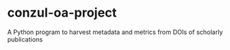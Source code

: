 # conzul-oa-project
A Python program to harvest metadata and metrics from DOIs of scholarly publications
